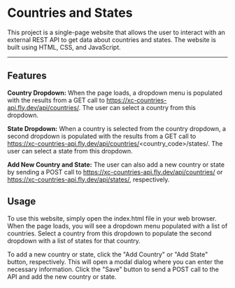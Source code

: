 # Countries and States
This project is a single-page website that allows the user to interact with an external REST API to get data about countries and states. The website is built using HTML, CSS, and JavaScript.


<hr>

## Features
<strong>Country Dropdown:</strong> When the page loads, a dropdown menu is populated with the results from a GET call to https://xc-countries-api.fly.dev/api/countries/. The user can select a country from this dropdown.

<strong>State Dropdown:</strong> When a country is selected from the country dropdown, a second dropdown is populated with the results from a GET call to https://xc-countries-api.fly.dev/api/countries/<country_code>/states/. The user can select a state from this dropdown.

<strong>Add New Country and State:</strong> The user can also add a new country or state by sending a POST call to https://xc-countries-api.fly.dev/api/countries/ or https://xc-countries-api.fly.dev/api/states/, respectively.

## Usage
To use this website, simply open the index.html file in your web browser. When the page loads, you will see a dropdown menu populated with a list of countries. Select a country from this dropdown to populate the second dropdown with a list of states for that country.

To add a new country or state, click the "Add Country" or "Add State" button, respectively. This will open a modal dialog where you can enter the necessary information. Click the "Save" button to send a POST call to the API and add the new country or state.
